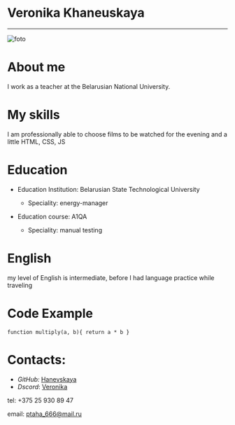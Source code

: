 # Veronika Khaneuskaya
***

![foto](/Загрузки "IMG_7804")
# About me
I work as a teacher at the Belarusian National University. 
# My skills
I am professionally able to choose films to be watched for the evening and a little HTML, CSS, JS
# Education 
* Education Institution: Belarusian State Technological University
    * Speciality: energy-manager	

* Education course: A1QA
   * Speciality: manual testing
  
# English 
my level of English is intermediate, before I had language practice while traveling

# Code Example

`function multiply(a, b){
 return a * b
  }`


# Contacts:
* *GitHub:* [Hanevskaya](https://github.com/vero-nika "link")
* *Dscord*: [Veronika](https://discord.gg/tNCw4Eac "link")

tel: +375 25 930 89 47

email: ptaha_666@mail.ru

